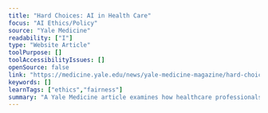 ```yaml
---
title: "Hard Choices: AI in Health Care"
focus: "AI Ethics/Policy"
source: "Yale Medicine"
readability: ["I"]
type: "Website Article"
toolPurpose: []
toolAccessibilityIssues: []
openSource: false
link: "https://medicine.yale.edu/news/yale-medicine-magazine/hard-choices-ai-in-health-care/"
keywords: []
learnTags: ["ethics","fairness"]
summary: "A Yale Medicine article examines how healthcare professionals, organizations and patients will face progressively more complex moral questions as AI systems become more advanced and widely used "
---
```



